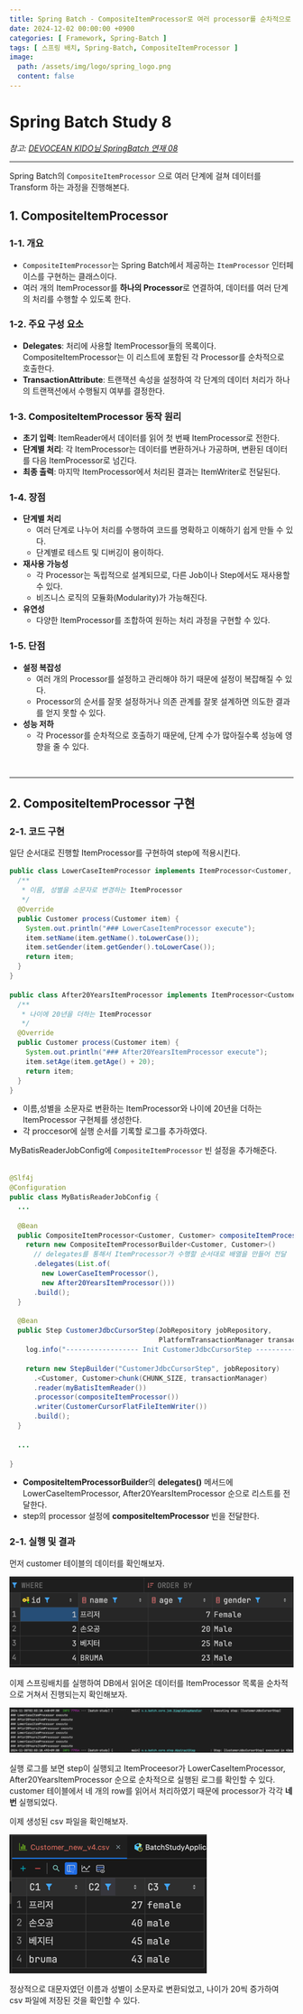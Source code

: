 ```yaml
---
title: Spring Batch - CompositeItemProcessor로 여러 processor를 순차적으로 실행하기
date: 2024-12-02 00:00:00 +0900
categories: [ Framework, Spring-Batch ]
tags: [ 스프링 배치, Spring-Batch, CompositeItemProcessor ]
image:
  path: /assets/img/logo/spring_logo.png
  content: false
---
```


# Spring Batch Study 8

*참고: [DEVOCEAN KIDO님 SpringBatch 연재 08](https://devocean.sk.com/blog/techBoardDetail.do?ID=166950)*

---

Spring Batch의 `CompositeItemProcessor` 으로 여러 단계에 걸쳐 데이터를 Transform 하는 과정을 진행해본다.

## 1. CompositeItemProcessor

### 1-1. 개요

- `CompositeItemProcessor`는 Spring Batch에서 제공하는 `ItemProcessor` 인터페이스를 구현하는 클래스이다.
- 여러 개의 ItemProcessor를 **하나의 Processor**로 연결하여, 데이터를 여러 단계의 처리를 수행할 수 있도록 한다.

### 1-2. 주요 구성 요소

- **Delegates**: 처리에 사용할 ItemProcessor들의 목록이다. CompositeItemProcessor는 이 리스트에 포함된 각 Processor를 순차적으로 호출한다.
- **TransactionAttribute**: 트랜잭션 속성을 설정하여 각 단계의 데이터 처리가 하나의 트랜잭션에서 수행될지 여부를 결정한다.

### 1-3. CompositeItemProcessor 동작 원리

- **초기 입력**: ItemReader에서 데이터를 읽어 첫 번째 ItemProcessor로 전한다.
- **단계별 처리**: 각 ItemProcessor는 데이터를 변환하거나 가공하며, 변환된 데이터를 다음 ItemProcessor로 넘긴다.
- **최종 출력**: 마지막 ItemProcessor에서 처리된 결과는 ItemWriter로 전달된다.

### 1-4. 장점

- **단계별 처리**
  - 여러 단계로 나누어 처리를 수행하여 코드를 명확하고 이해하기 쉽게 만들 수 있다.
  - 단계별로 테스트 및 디버깅이 용이하다.
- **재사용 가능성**
  - 각 Processor는 독립적으로 설계되므로, 다른 Job이나 Step에서도 재사용할 수 있다.
  - 비즈니스 로직의 모듈화(Modularity)가 가능해진다.
- **유연성**
  - 다양한 ItemProcessor를 조합하여 원하는 처리 과정을 구현할 수 있다.

### 1-5. 단점

- **설정 복잡성**
  - 여러 개의 Processor를 설정하고 관리해야 하기 때문에 설정이 복잡해질 수 있다.
  - Processor의 순서를 잘못 설정하거나 의존 관계를 잘못 설계하면 의도한 결과를 얻지 못할 수 있다.
- **성능 저하**
  - 각 Processor를 순차적으로 호출하기 때문에, 단계 수가 많아질수록 성능에 영향을 줄 수 있다.

<br>

---

## 2. CompositeItemProcessor 구현

### 2-1. 코드 구현

일단 순서대로 진행할 ItemProcessor를 구현하여 step에 적용시킨다.

```java
public class LowerCaseItemProcessor implements ItemProcessor<Customer, Customer> {
  /**
   * 이름, 성별을 소문자로 변경하는 ItemProcessor
   */
  @Override
  public Customer process(Customer item) {
    System.out.println("### LowerCaseItemProcessor execute");
    item.setName(item.getName().toLowerCase());
    item.setGender(item.getGender().toLowerCase());
    return item;
  }
}

public class After20YearsItemProcessor implements ItemProcessor<Customer, Customer> {
  /**
   * 나이에 20년을 더하는 ItemProcessor
   */
  @Override
  public Customer process(Customer item) {
    System.out.println("### After20YearsItemProcessor execute");
    item.setAge(item.getAge() + 20);
    return item;
  }
}
```

- 이름,성별을 소문자로 변환하는 ItemProcessor와 나이에 20년을 더하는 ItemProcessor 구현체를 생성한다.
- 각 proccesor에 실행 순서를 기록할 로그를 추가하였다.

MyBatisReaderJobConfig에 `CompositeItemProcessor` 빈 설정을 추가해준다.

```java

@Slf4j
@Configuration
public class MyBatisReaderJobConfig {
  ...

  @Bean
  public CompositeItemProcessor<Customer, Customer> compositeItemProcessor() {
    return new CompositeItemProcessorBuilder<Customer, Customer>()
      // delegates를 통해서 ItemProcessor가 수행할 순서대로 배열을 만들어 전달
      .delegates(List.of(
        new LowerCaseItemProcessor(),
        new After20YearsItemProcessor()))
      .build();
  }

  @Bean
  public Step CustomerJdbcCursorStep(JobRepository jobRepository,
                                     PlatformTransactionManager transactionManager) throws Exception {
    log.info("------------------ Init CustomerJdbcCursorStep -----------------");

    return new StepBuilder("CustomerJdbcCursorStep", jobRepository)
      .<Customer, Customer>chunk(CHUNK_SIZE, transactionManager)
      .reader(myBatisItemReader())
      .processor(compositeItemProcessor())
      .writer(CustomerCursorFlatFileItemWriter())
      .build();
  }
  
  ...

}
```

- **CompositeItemProcessorBuilder**의 **delegates()** 메서드에 LowerCaseItemProcessor, After20YearsItemProcessor 순으로 리스트를
  전달한다.
- step의 processor 설정에 **compositeItemProcessor** 빈을 전달한다.

### 2-1. 실행 및 결과

먼저 customer 테이블의 데이터를 확인해보자.

![img.png](https://github.com/youngkim90/spring-batch-study/raw/main/study/8_week/img.png)

이제 스프링배치를 실행하여 DB에서 읽어온 데이터를 ItemProcessor 목록을 순차적으로 거쳐서 진행되는지 확인해보자.

![img_1.png](https://github.com/youngkim90/spring-batch-study/raw/main/study/8_week/img_1.png)

실행 로그를 보면 step이 실행되고 ItemProceesor가 LowerCaseItemProcessor, After20YearsItemProcessor 순으로 순차적으로 실행된 로그를 확인할 수 있다.  
customer 테이블에서 네 개의 row를 읽어서 처리하였기 때문에 processor가 각각 **네 번** 실행되었다.

이제 생성된 csv 파일을 확인해보자.

![img_2.png](https://github.com/youngkim90/spring-batch-study/raw/main/study/8_week/img_2.png)

정상적으로 대문자였던 이름과 성별이 소문자로 변환되었고, 나이가 20씩 증가하여 csv 파일에 저장된 것을 확인할 수 있다.
